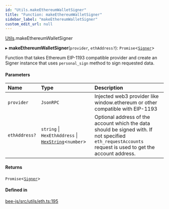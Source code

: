 ```yaml
---
id: "Utils.makeEthereumWalletSigner"
title: "Function: makeEthereumWalletSigner"
sidebar_label: "makeEthereumWalletSigner"
custom_edit_url: null
---
```


[Utils](../namespaces/Utils.md).makeEthereumWalletSigner

▸ **makeEthereumWalletSigner**(`provider`, `ethAddress?`): `Promise`<[`Signer`](../types/Signer.md)\>

Function that takes Ethereum EIP-1193 compatible provider and create an Signer instance that
uses `personal_sign` method to sign requested data.

#### Parameters

| Name | Type | Description |
| :------ | :------ | :------ |
| `provider` | `JsonRPC` | Injected web3 provider like window.ethereum or other compatible with EIP-1193 |
| `ethAddress?` | `string` \| `HexEthAddress` \| [`HexString`](../types/Utils.HexString.md)<`number`\> | Optional address of the account which the data should be signed with. If not specified `eth_requestAccounts` request is used to get the account address. |

#### Returns

`Promise`<[`Signer`](../types/Signer.md)\>

#### Defined in

[bee-js/src/utils/eth.ts:195](https://github.com/ethersphere/bee-js/blob/2c8b9d1/src/utils/eth.ts#L195)
